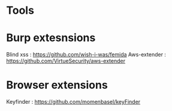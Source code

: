 # Tools

Burp extesnsions
================
Blind xss : https://github.com/wish-i-was/femida
Aws-extender : https://github.com/VirtueSecurity/aws-extender


Browser extensions
==================
Keyfinder : https://github.com/momenbasel/keyFinder
